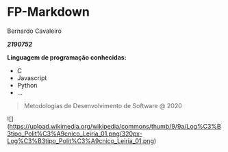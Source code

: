 # FP-Markdown
Bernardo  Cavaleiro

**_2190752_**

**Linguagem de programação conhecidas:**

- C
- Javascript
- Python
- ...

> Metodologias de Desenvolvimento de Software @ 2020

![] (https://upload.wikimedia.org/wikipedia/commons/thumb/9/9a/Log%C3%B3tipo_Polit%C3%A9cnico_Leiria_01.png/320px-Log%C3%B3tipo_Polit%C3%A9cnico_Leiria_01.png)